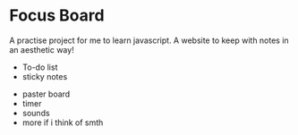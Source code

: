 # Focus Board

A practise project for me to learn javascript.
A website to keep with notes in an aesthetic way!
+ To-do list
+ sticky notes
- paster board
- timer
- sounds
- more if i think of smth 
